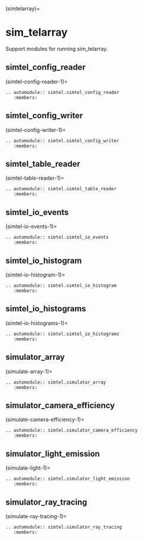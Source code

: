(simtelarray)=

# sim_telarray

Support modules for running sim_telarray.

## simtel_config_reader

(simtel-config-reader-1)=

```{eval-rst}
.. automodule:: simtel.simtel_config_reader
   :members:
```

## simtel_config_writer

(simtel-config-writer-1)=

```{eval-rst}
.. automodule:: simtel.simtel_config_writer
   :members:
```

## simtel_table_reader

(simtel-table-reader-1)=

```{eval-rst}
.. automodule:: simtel.simtel_table_reader
   :members:
```

## simtel_io_events

(simtel-io-events-1)=

```{eval-rst}
.. automodule:: simtel.simtel_io_events
   :members:
```

## simtel_io_histogram

(simtel-io-histogram-1)=

```{eval-rst}
.. automodule:: simtel.simtel_io_histogram
   :members:
```

## simtel_io_histograms

(simtel-io-histograms-1)=

```{eval-rst}
.. automodule:: simtel.simtel_io_histograms
   :members:
```

## simulator_array

(simulate-array-1)=

```{eval-rst}
.. automodule:: simtel.simulator_array
   :members:
```

## simulator_camera_efficiency

(simulate-camera-efficiency-1)=

```{eval-rst}
.. automodule:: simtel.simulator_camera_efficiency
   :members:
```

## simulator_light_emission

(simulate-light-1)=

```{eval-rst}
.. automodule:: simtel.simulator_light_emission
   :members:
```

## simulator_ray_tracing

(simulate-ray-tracing-1)=

```{eval-rst}
.. automodule:: simtel.simulator_ray_tracing
   :members:
```
